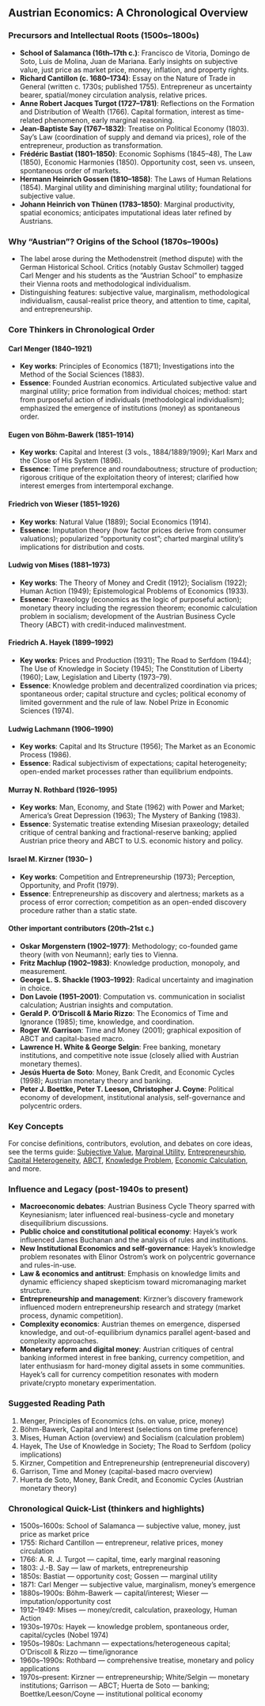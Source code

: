 ## Austrian Economics: A Chronological Overview

### Precursors and Intellectual Roots (1500s–1800s)

- **School of Salamanca (16th–17th c.)**: Francisco de Vitoria, Domingo de Soto, Luis de Molina, Juan de Mariana. Early insights on subjective value, just price as market price, money, inflation, and property rights.
- **Richard Cantillon (c. 1680–1734)**: Essay on the Nature of Trade in General (written c. 1730s; published 1755). Entrepreneur as uncertainty bearer, spatial/money circulation analysis, relative prices.
- **Anne Robert Jacques Turgot (1727–1781)**: Reflections on the Formation and Distribution of Wealth (1766). Capital formation, interest as time-related phenomenon, early marginal reasoning.
- **Jean-Baptiste Say (1767–1832)**: Treatise on Political Economy (1803). Say’s Law (coordination of supply and demand via prices), role of the entrepreneur, production as transformation.
- **Frédéric Bastiat (1801–1850)**: Economic Sophisms (1845–48), The Law (1850), Economic Harmonies (1850). Opportunity cost, seen vs. unseen, spontaneous order of markets.
- **Hermann Heinrich Gossen (1810–1858)**: The Laws of Human Relations (1854). Marginal utility and diminishing marginal utility; foundational for subjective value.
- **Johann Heinrich von Thünen (1783–1850)**: Marginal productivity, spatial economics; anticipates imputational ideas later refined by Austrians.

### Why “Austrian”? Origins of the School (1870s–1900s)

- The label arose during the Methodenstreit (method dispute) with the German Historical School. Critics (notably Gustav Schmoller) tagged Carl Menger and his students as the “Austrian School” to emphasize their Vienna roots and methodological individualism.
- Distinguishing features: subjective value, marginalism, methodological individualism, causal-realist price theory, and attention to time, capital, and entrepreneurship.

### Core Thinkers in Chronological Order

#### Carl Menger (1840–1921)
- **Key works**: Principles of Economics (1871); Investigations into the Method of the Social Sciences (1883). 
- **Essence**: Founded Austrian economics. Articulated subjective value and marginal utility; price formation from individual choices; method: start from purposeful action of individuals (methodological individualism); emphasized the emergence of institutions (money) as spontaneous order.

#### Eugen von Böhm-Bawerk (1851–1914)
- **Key works**: Capital and Interest (3 vols., 1884/1889/1909); Karl Marx and the Close of His System (1896).
- **Essence**: Time preference and roundaboutness; structure of production; rigorous critique of the exploitation theory of interest; clarified how interest emerges from intertemporal exchange.

#### Friedrich von Wieser (1851–1926)
- **Key works**: Natural Value (1889); Social Economics (1914).
- **Essence**: Imputation theory (how factor prices derive from consumer valuations); popularized “opportunity cost”; charted marginal utility’s implications for distribution and costs.

#### Ludwig von Mises (1881–1973)
- **Key works**: The Theory of Money and Credit (1912); Socialism (1922); Human Action (1949); Epistemological Problems of Economics (1933).
- **Essence**: Praxeology (economics as the logic of purposeful action); monetary theory including the regression theorem; economic calculation problem in socialism; development of the Austrian Business Cycle Theory (ABCT) with credit-induced malinvestment.

#### Friedrich A. Hayek (1899–1992)
- **Key works**: Prices and Production (1931); The Road to Serfdom (1944); The Use of Knowledge in Society (1945); The Constitution of Liberty (1960); Law, Legislation and Liberty (1973–79).
- **Essence**: Knowledge problem and decentralized coordination via prices; spontaneous order; capital structure and cycles; political economy of limited government and the rule of law. Nobel Prize in Economic Sciences (1974).

#### Ludwig Lachmann (1906–1990)
- **Key works**: Capital and Its Structure (1956); The Market as an Economic Process (1986).
- **Essence**: Radical subjectivism of expectations; capital heterogeneity; open-ended market processes rather than equilibrium endpoints.

#### Murray N. Rothbard (1926–1995)
- **Key works**: Man, Economy, and State (1962) with Power and Market; America’s Great Depression (1963); The Mystery of Banking (1983).
- **Essence**: Systematic treatise extending Misesian praxeology; detailed critique of central banking and fractional-reserve banking; applied Austrian price theory and ABCT to U.S. economic history and policy.

#### Israel M. Kirzner (1930– )
- **Key works**: Competition and Entrepreneurship (1973); Perception, Opportunity, and Profit (1979).
- **Essence**: Entrepreneurship as discovery and alertness; markets as a process of error correction; competition as an open-ended discovery procedure rather than a static state.

#### Other important contributors (20th–21st c.)
- **Oskar Morgenstern (1902–1977)**: Methodology; co-founded game theory (with von Neumann); early ties to Vienna.
- **Fritz Machlup (1902–1983)**: Knowledge production, monopoly, and measurement.
- **George L. S. Shackle (1903–1992)**: Radical uncertainty and imagination in choice.
- **Don Lavoie (1951–2001)**: Computation vs. communication in socialist calculation; Austrian insights and computation.
- **Gerald P. O’Driscoll & Mario Rizzo**: The Economics of Time and Ignorance (1985); time, knowledge, and coordination.
- **Roger W. Garrison**: Time and Money (2001); graphical exposition of ABCT and capital-based macro.
- **Lawrence H. White & George Selgin**: Free banking, monetary institutions, and competitive note issue (closely allied with Austrian monetary themes).
- **Jesús Huerta de Soto**: Money, Bank Credit, and Economic Cycles (1998); Austrian monetary theory and banking.
- **Peter J. Boettke, Peter T. Leeson, Christopher J. Coyne**: Political economy of development, institutional analysis, self-governance and polycentric orders.

### Key Concepts

For concise definitions, contributors, evolution, and debates on core ideas, see the terms guide:
[Subjective Value](./terms.md#subjective-value), [Marginal Utility](./terms.md#marginal-utility-marginalism-and-marginal-productivity), [Entrepreneurship](./terms.md#entrepreneurship-discovery-and-alertness), [Capital Heterogeneity](./terms.md#capital-heterogeneity), [ABCT](./terms.md#austrian-business-cycle-theory-abct), [Knowledge Problem](./terms.md#knowledge-problem-dispersed-knowledge), [Economic Calculation](./terms.md#economic-calculation-calculation-problemcritique), and more.

### Influence and Legacy (post-1940s to present)

- **Macroeconomic debates**: Austrian Business Cycle Theory sparred with Keynesianism; later influenced real-business-cycle and monetary disequilibrium discussions.
- **Public choice and constitutional political economy**: Hayek’s work influenced James Buchanan and the analysis of rules and institutions.
- **New Institutional Economics and self-governance**: Hayek’s knowledge problem resonates with Elinor Ostrom’s work on polycentric governance and rules-in-use.
- **Law & economics and antitrust**: Emphasis on knowledge limits and dynamic efficiency shaped skepticism toward micromanaging market structure.
- **Entrepreneurship and management**: Kirzner’s discovery framework influenced modern entrepreneurship research and strategy (market process, dynamic competition).
- **Complexity economics**: Austrian themes on emergence, dispersed knowledge, and out-of-equilibrium dynamics parallel agent-based and complexity approaches.
- **Monetary reform and digital money**: Austrian critiques of central banking informed interest in free banking, currency competition, and later enthusiasm for hard-money digital assets in some communities. Hayek’s call for currency competition resonates with modern private/crypto monetary experimentation.

### Suggested Reading Path

1. Menger, Principles of Economics (chs. on value, price, money)
2. Böhm-Bawerk, Capital and Interest (selections on time preference)
3. Mises, Human Action (overview) and Socialism (calculation problem)
4. Hayek, The Use of Knowledge in Society; The Road to Serfdom (policy implications)
5. Kirzner, Competition and Entrepreneurship (entrepreneurial discovery)
6. Garrison, Time and Money (capital-based macro overview)
7. Huerta de Soto, Money, Bank Credit, and Economic Cycles (Austrian monetary theory)

### Chronological Quick-List (thinkers and highlights)

- 1500s–1600s: School of Salamanca — subjective value, money, just price as market price
- 1755: Richard Cantillon — entrepreneur, relative prices, money circulation
- 1766: A. R. J. Turgot — capital, time, early marginal reasoning
- 1803: J.-B. Say — law of markets, entrepreneurship
- 1850s: Bastiat — opportunity cost; Gossen — marginal utility
- 1871: Carl Menger — subjective value, marginalism, money’s emergence
- 1880s–1900s: Böhm-Bawerk — capital/interest; Wieser — imputation/opportunity cost
- 1912–1949: Mises — money/credit, calculation, praxeology, Human Action
- 1930s–1970s: Hayek — knowledge problem, spontaneous order, capital/cycles (Nobel 1974)
- 1950s–1980s: Lachmann — expectations/heterogeneous capital; O’Driscoll & Rizzo — time/ignorance
- 1960s–1990s: Rothbard — comprehensive treatise, monetary and policy applications
- 1970s–present: Kirzner — entrepreneurship; White/Selgin — monetary institutions; Garrison — ABCT; Huerta de Soto — banking; Boettke/Leeson/Coyne — institutional political economy


